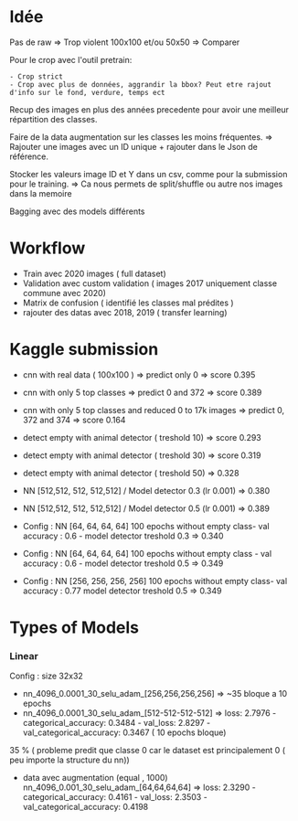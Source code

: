 # Idée

Pas de raw => Trop violent
100x100 et/ou 50x50 => Comparer

Pour le crop avec l'outil pretrain:

    - Crop strict
    - Crop avec plus de données, aggrandir la bbox? Peut etre rajout d'info sur le fond, verdure, temps ect

Recup des images en plus des années precedente pour avoir une meilleur répartition des classes.

Faire de la data augmentation sur les classes les moins fréquentes. => Rajouter une images avec un ID unique + rajouter dans le Json de référence.

Stocker les valeurs image ID et Y dans un csv, comme pour la submission pour le training. => Ca nous permets de split/shuffle ou autre nos images dans la memoire

Bagging avec des models différents

# Workflow

- Train avec 2020 images ( full dataset)
- Validation avec custom validation ( images 2017 uniquement classe commune avec 2020)
- Matrix de confusion ( identifié les classes mal prédites )
- rajouter des datas avec 2018, 2019 ( transfer learning)

# Kaggle submission

- cnn with real data ( 100x100 ) => predict only 0 => score 0.395
- cnn with only 5 top classes => predict 0 and 372 => score 0.389
- cnn with only 5 top classes and reduced 0 to 17k images => predict 0, 372 and 374 => score 0.164
- detect empty with animal detector ( treshold 10) => score 0.293
- detect empty with animal detector ( treshold 30) => score 0.319
- detect empty with animal detector ( treshold 50) => 0.328

- NN [512,512, 512, 512,512] / Model detector 0.3  (lr 0.001) => 0.380
- NN [512,512, 512, 512,512] / Model detector 0.5  (lr 0.001) => 0.389 
- Config : NN [64, 64, 64, 64] 100 epochs without empty class- val accuracy : 0.6 - model detector treshold 0.3 => 0.340
- Config : NN [64, 64, 64, 64] 100 epochs without empty class - val accuracy : 0.6 - model detector treshold 0.5 => 0.349 
- Config : NN [256, 256, 256, 256] 100 epochs without empty class- val accuracy : 0.77 model detector treshold 0.5 => 0.349

# Types of Models
### Linear

Config : 
 size 32x32
- nn_4096_0.0001_30_selu_adam_[256,256,256,256] => ~35 bloque a 10 epochs
- nn_4096_0.0001_30_selu_adam_[512-512-512-512] => loss: 2.7976 - categorical_accuracy: 0.3484 - val_loss: 2.8297 - val_categorical_accuracy: 0.3467 ( 10 epochs bloque) 

35 % ( probleme predit que classe 0 car le dataset est principalement 0 ( peu importe la structure du nn))


- data avec augmentation (equal , 1000)
nn_4096_0.001_30_selu_adam_[64,64,64,64] => loss: 2.3290 - categorical_accuracy: 0.4161 - val_loss: 2.3503 - val_categorical_accuracy: 0.4198

